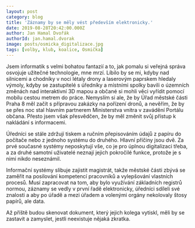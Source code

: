 ```yaml
---
layout: post
category: blog
title: 'Záznamy by se měly vést především elektronicky.'
date: 2019-08-28T20:42:00.000Z
author: Jan Hamal Dvořák
authorId: jan.hamal.dvorak
image: posts/osmicka_digitalizace.jpg
tags: [volby, klub, koalice, Osmička]
---
```



Jsem informatik s velmi bohatou fantazií a to, jak pomalu si veřejná správa osvojuje užitečné technologie, mne mrzí. Líbilo by se mi, kdyby nad silnicemi a chodníky v noci létaly drony a laserovým paprskem hledaly výmoly, kdyby se zastupitelé s úředníky a místními spolky bavili o územních změnách nad interaktivní 3D mapou a občané si mohli věci vyřídit pomocí mobilu cestou metrem do práce. Nemyslím si ale, že by Úřad městské části Praha 8 měl začít s přípravou zakázky na pořízení dronů, a nevěřím, že by se přes noc stal hlavním partnerem Ministerstva vnitra v zavádění Portálu občana. Přesto jsem však přesvědčen, že by měl změnit svůj přístup k nakládání s informacemi.

Úředníci se stále zdržují tiskem a ručním přepisováním údajů z papíru do počítače nebo z jednoho systému do druhého. Hlavní příčiny jsou dvě. Za prvé současné systémy neposkytují vše, co je pro úplnou digitalizaci třeba, a za druhé samotní uživatelé neznají jejich pokročilé funkce, protože je s nimi nikdo neseznámil.

Informační systémy slibuje zajistit magistrát, takže městské části zbývá se zaměřit na posilování kompetencí pracovníků a vylepšování vlastních procesů. Musí zapracovat na tom, aby bylo využívání základních registrů normou, záznamy se vedly v první řadě elektronicky, úředníci sdíleli své znalosti a aby po úřadě a mezi úřadem a volenými orgány nekolovaly štosy papírů, ale data.

Až příště budou skenovat dokument, který jejich kolega vytiskl, měli by se zastavit a zamyslet, jestli neexistuje nějaká zkratka.
